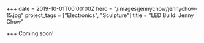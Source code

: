 +++
date = 2019-10-01T00:00:00Z
hero = "/images/jennychow/jennychow-15.jpg"
project_tags = ["Electronics", "Sculpture"]
title = "LED Build: Jenny Chow"

+++
Coming soon!